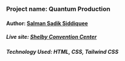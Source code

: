 ### Project name: Quantum Production
#### Author: [Salman Sadik Siddiquee](https://github.com/salsadsid)
##### Live site: [Shelby Convention Center](https://quantum-production.netlify.app/)
##### Technology Used: HTML, CSS, Tailwind CSS